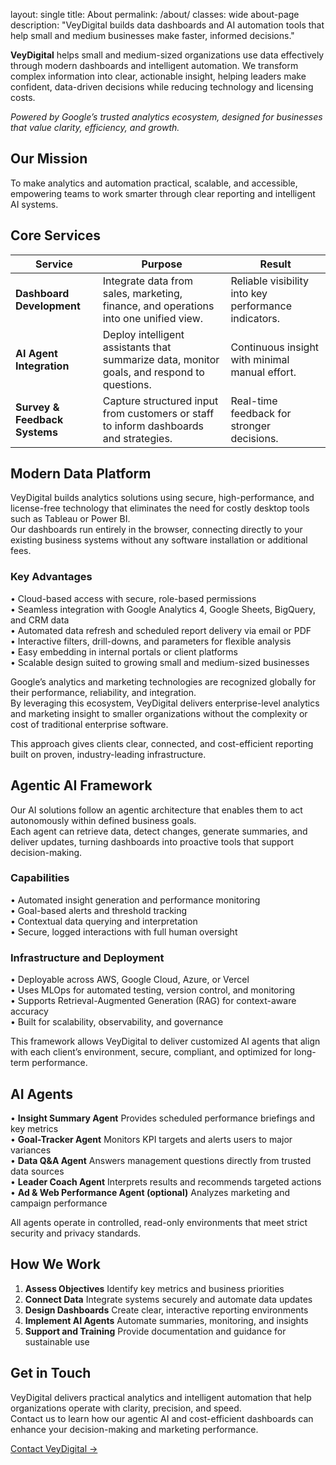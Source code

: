 layout: single
title: About
permalink: /about/
classes: wide about-page
description: "VeyDigital builds data dashboards and AI automation tools that help small and medium businesses make faster, informed decisions."

**VeyDigital** helps small and medium-sized organizations use data effectively through modern dashboards and intelligent automation. We transform complex information into clear, actionable insight, helping leaders make confident, data-driven decisions while reducing technology and licensing costs.   

*Powered by Google’s trusted analytics ecosystem, designed for businesses that value clarity, efficiency, and growth.*

## Our Mission
To make analytics and automation practical, scalable, and accessible, empowering teams to work smarter through clear reporting and intelligent AI systems.

## Core Services

| **Service** | **Purpose** | **Result** |
|--------------|-------------|-------------|
| **Dashboard Development** | Integrate data from sales, marketing, finance, and operations into one unified view. | Reliable visibility into key performance indicators. |
| **AI Agent Integration** | Deploy intelligent assistants that summarize data, monitor goals, and respond to questions. | Continuous insight with minimal manual effort. |
| **Survey & Feedback Systems** | Capture structured input from customers or staff to inform dashboards and strategies. | Real-time feedback for stronger decisions. |

## Modern Data Platform

VeyDigital builds analytics solutions using secure, high-performance, and license-free technology that eliminates the need for costly desktop tools such as Tableau or Power BI.  
Our dashboards run entirely in the browser, connecting directly to your existing business systems without any software installation or additional fees.

### Key Advantages
• Cloud-based access with secure, role-based permissions  
• Seamless integration with Google Analytics 4, Google Sheets, BigQuery, and CRM data  
• Automated data refresh and scheduled report delivery via email or PDF  
• Interactive filters, drill-downs, and parameters for flexible analysis  
• Easy embedding in internal portals or client platforms  
• Scalable design suited to growing small and medium-sized businesses  

Google’s analytics and marketing technologies are recognized globally for their performance, reliability, and integration.  
By leveraging this ecosystem, VeyDigital delivers enterprise-level analytics and marketing insight to smaller organizations without the complexity or cost of traditional enterprise software.

This approach gives clients clear, connected, and cost-efficient reporting built on proven, industry-leading infrastructure.

## Agentic AI Framework

Our AI solutions follow an agentic architecture that enables them to act autonomously within defined business goals.  
Each agent can retrieve data, detect changes, generate summaries, and deliver updates, turning dashboards into proactive tools that support decision-making.

### Capabilities
• Automated insight generation and performance monitoring  
• Goal-based alerts and threshold tracking  
• Contextual data querying and interpretation  
• Secure, logged interactions with full human oversight  

### Infrastructure and Deployment
• Deployable across AWS, Google Cloud, Azure, or Vercel  
• Uses MLOps for automated testing, version control, and monitoring  
• Supports Retrieval-Augmented Generation (RAG) for context-aware accuracy  
• Built for scalability, observability, and governance  

This framework allows VeyDigital to deliver customized AI agents that align with each client’s environment, secure, compliant, and optimized for long-term performance.

## AI Agents

• **Insight Summary Agent**  Provides scheduled performance briefings and key metrics  
• **Goal-Tracker Agent**  Monitors KPI targets and alerts users to major variances  
• **Data Q&A Agent**  Answers management questions directly from trusted data sources  
• **Leader Coach Agent**  Interprets results and recommends targeted actions  
• **Ad & Web Performance Agent (optional)**  Analyzes marketing and campaign performance  

All agents operate in controlled, read-only environments that meet strict security and privacy standards.

## How We Work

1. **Assess Objectives**  Identify key metrics and business priorities  
2. **Connect Data**  Integrate systems securely and automate data updates  
3. **Design Dashboards**  Create clear, interactive reporting environments  
4. **Implement AI Agents**  Automate summaries, monitoring, and insights  
5. **Support and Training**  Provide documentation and guidance for sustainable use  

## Get in Touch

VeyDigital delivers practical analytics and intelligent automation that help organizations operate with clarity, precision, and speed.  
Contact us to learn how our agentic AI and cost-efficient dashboards can enhance your decision-making and marketing performance.

[Contact VeyDigital →](#)
